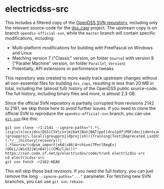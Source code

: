 # electricdss-src
This includes a filtered copy of the [OpenDSS SVN repository](https://svn.code.sf.net/p/electricdss/code/trunk), including only the relevant source-code for the [dss_capi](https://github.com/PMeira/dss_capi/) project.
The upstream copy is on branch `opendss-official-svn`, while the `master` branch will contain specific modifications, including:

- Multi-platform modifications for building with FreePascal on Windows and Linux
- Matching version 7 ("Classic" version, on folder `Source`) with version 8 ("Parallel Machine" version, on folder `Parallel_Version`)
- Potentially, API extensions or performance tweaks

This repository was created to more easily track upstream changes without all non-essential files for building `dss_capi`, resulting in less than 20 MB in total, including the (almost full) history of the OpenDSS public source-code. The full history, including binary files and more, is almost 2.3 GB.

Since the official SVN repository is partially corrupted from revisions 2142 to 2161, we skip those here to avoid further issues.
If you need to clone the official SVN to reproduce the `opendss-official-svn` branch, you can use [`git-svn`](https://git-scm.com/docs/git-svn) like this:

```
git svn clone -r1:2141 --ignore-paths="(.*\.(zip|xls|ocx|dss|DSS|CSV|csv|m|bat|Bat|BAT|ppt|dcu|pdf|PDF|doc|identcache|dll|ico|tlb|docx|bdsgroup|todo|res|png|PNG|html|bat|rc|(groupproj\.local)|groupproj|dproj|sh))|Training|Test|Deprecated_LazDSS|Doc|Distrib|Design|MyOpenDSS|(.*/__(history|recovery))|(.*Source/(cdpsm_import|x64|x86|Archive|TPerlRegEx|(DDLL/(Win32|Win64))|(CMD/lib)))" https://svn.code.sf.net/p/electricdss/code/trunk electricdss-src
cd electricdss-src
git svn fetch -r2162:HEAD
```

This will skip those bad revisions. If you need the full history, you can just remove the long `--ignore-paths="..."` parameter. For fetching new SVN branches, you can use `git svn rebase`.


